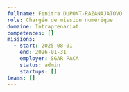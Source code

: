 ```yaml
---
fullname: Fenitra DUPONT-RAZANAJATOVO
role: Chargée de mission numérique
domaine: Intraprenariat
competences: []
missions:
  - start: 2025-08-01
    end: 2026-01-31
    employer: SGAR PACA
    status: admin
    startups: []
teams: []
---
```

